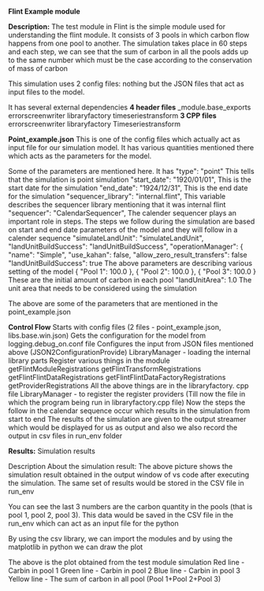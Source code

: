 
**Flint Example module**

**Description:** The test module in Flint is the simple module used for understanding the flint module. It consists of 3 pools in which carbon flow happens from one pool to another. The simulation takes place in 60 steps and each step, we can see that the sum of carbon in all the pools adds up to the same number which must be the case according to the conservation of mass of carbon

This simulation uses 2 config files: nothing but the JSON files that act as input files to the model. 

It has several external dependencies 
**4 header files**
_module.base_exports
errorscreenwriter
libraryfactory
timeseriestransform
**3 CPP files**
errorscreenwriter
libraryfactory
Timeseriestransform


**Point_example.json**
This is one of the config files which actually act as input file for our simulation model.
It has various quantities mentioned there which acts as the parameters for the model.

Some of the parameters are mentioned here. It has 
  "type": "point"
 This tells that the simulation is point simulation
   "start_date": "1920/01/01",
This is the start date for the simulation
   "end_date": "1924/12/31",
This is the end date for the simulation
   "sequencer_library": "internal.flint",
This variable describes the sequencer library mentioning that it was internal flint
    "sequencer": "CalendarSequencer",
The calender sequencer plays an important role in steps. The steps we follow during the simulation are based on start and end date parameters of the model and they will follow in a calender sequence 
    "simulateLandUnit": "simulateLandUnit",
    "landUnitBuildSuccess": "landUnitBuildSuccess",
    "operationManager": {
     "name": "Simple",
     "use_kahan": false,
     "allow_zero_result_transfers": false
     "landUnitBuildSuccess": true
The above parameters are describing various setting of the model 
    { "Pool 1": 100.0 },
    { "Pool 2": 100.0 },
    { "Pool 3": 100.0 }
These are the initial amount of carbon in each pool
  "landUnitArea": 1.0
The unit area that needs to be considered using the simulation


The above are some of the parameters that are mentioned in the point_example.json 

**Control Flow** 
Starts with config files (2 files - point_example.json, libs.base.win.json)
Gets the configuration for the model from logging.debug_on.conf file
Configures the input from JSON files mentioned above (JSON2ConfigurationProvide)
LibraryManager  - loading the internal library parts
Register various things in the module 
getFlintModuleRegistrations
getFlintTransformRegistrations
getFlintFlintDataRegistrations
getFlintFlintDataFactoryRegistrations
getProviderRegistrations
All the above things are in the libraryfactory. cpp file
LibraryManager - to register the register providers
(Till now the file in which the program being run in libraryfactory.cpp file)
Now the steps the follow in the calendar sequence occur which results in the simulation from start to end
The results of the simulation are given to the output streamer which would be displayed for us as output and also we also record the output in csv files in run_env folder        


**Results:**
Simulation results

Description About the simulation result:
The above picture shows the simulation result obtained in the output window of vs code after executing the simulation. The same set of results would be stored in the CSV file in run_env


You can see the last 3 numbers are the carbon quantity in the pools (that is pool 1, pool 2, pool 3). This data would be saved in the CSV file in the run_env which can act as an input file for the python

By using the csv library, we can import the modules and by using the matplotlib in python we can draw the plot 



The above is the plot obtained from the test module simulation
Red line - Carbin in pool 1
Green line - Carbin in  pool 2
Blue line - Carbin in  pool 3
Yellow line - The sum of carbon in all pool (Pool 1+Pool 2+Pool 3)



